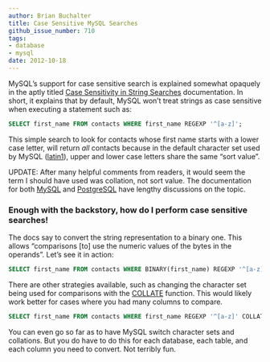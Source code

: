 ```yaml
---
author: Brian Buchalter
title: Case Sensitive MySQL Searches
github_issue_number: 710
tags:
- database
- mysql
date: 2012-10-18
---
```




MySQL’s support for case sensitive search is explained somewhat opaquely in the aptly titled [Case Sensitivity in String Searches](https://dev.mysql.com/doc/refman/5.6/en/case-sensitivity.html) documentation. In short, it explains that by default, MySQL won’t treat strings as case sensitive when executing a statement such as:

```sql
SELECT first_name FROM contacts WHERE first_name REGEXP '^[a-z]';
```

This simple search to look for contacts whose first name starts with a lower case letter, will return *all* contacts because in the default character set used by MySQL ([latin1](https://en.wikipedia.org/wiki/ISO/IEC_8859-1)), upper and lower case letters share the same “sort value”.

UPDATE: After many helpful comments from readers, it would seem the term I should have used was collation, not sort value. The documentation for both [MySQL](https://dev.mysql.com/doc/refman/5.6/en/charset-general.html) and [PostgreSQL](https://www.postgresql.org/docs/9.2/static/collation.html) have lengthy discussions on the topic.

### Enough with the backstory, how do I perform case sensitive searches!

The docs say to convert the string representation to a binary one. This allows “comparisons [to] use the numeric values of the bytes in the operands”. Let’s see it in action:

```sql
SELECT first_name FROM contacts WHERE BINARY(first_name) REGEXP '^[a-z]';
```

There are other strategies available, such as changing the character set being used for comparisons with the [COLLATE](https://dev.mysql.com/doc/refman/5.0/en/charset-collate.html) function. This would likely work better for cases where you had many columns to compare.

```sql
SELECT first_name FROM contacts WHERE first_name REGEXP '^[a-z]' COLLATE latin1_bin;
```

You can even go so far as to have MySQL switch character sets and collations. But you do have to do this for each database, each table, and each column you need to convert. Not terribly fun.


